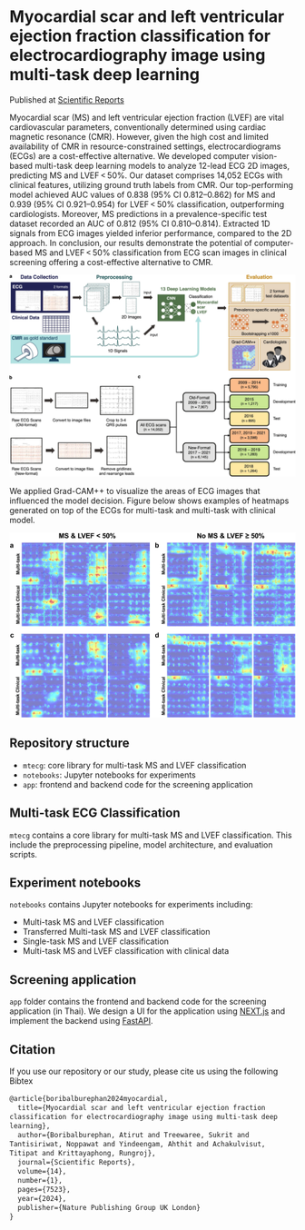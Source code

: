 # Myocardial scar and left ventricular ejection fraction classification for electrocardiography image using multi-task deep learning

Published at [Scientific Reports](https://www.nature.com/articles/s41598-024-58131-6)

Myocardial scar (MS) and left ventricular ejection fraction (LVEF) are vital cardiovascular parameters, conventionally determined using cardiac magnetic resonance (CMR). However, given the high cost and limited availability of CMR in resource-constrained settings, electrocardiograms (ECGs) are a cost-effective alternative. We developed computer vision-based multi-task deep learning models to analyze 12-lead ECG 2D images, predicting MS and LVEF < 50%. Our dataset comprises 14,052 ECGs with clinical features, utilizing ground truth labels from CMR. Our top-performing model achieved AUC values of 0.838 (95% CI 0.812–0.862) for MS and 0.939 (95% CI 0.921–0.954) for LVEF < 50% classification, outperforming cardiologists. Moreover, MS predictions in a prevalence-specific test dataset recorded an AUC of 0.812 (95% CI 0.810–0.814). Extracted 1D signals from ECG images yielded inferior performance, compared to the 2D approach. In conclusion, our results demonstrate the potential of computer-based MS and LVEF < 50% classification from ECG scan images in clinical screening offering a cost-effective alternative to CMR.

<img src="images/workflow.png"  width="700">

We applied Grad-CAM++ to visualize the areas of ECG images that influenced the model decision. Figure below shows examples of heatmaps generated on top of the ECGs for multi-task and multi-task with clinical model.

<img src="images/gradcam.png"  width="700">

## Repository structure

- `mtecg`: core library for multi-task MS and LVEF classification
- `notebooks`: Jupyter notebooks for experiments
- `app`: frontend and backend code for the screening application

## Multi-task ECG Classification

`mtecg` contains a core library for multi-task MS and LVEF classification. This include the preprocessing pipeline,
model architecture, and evaluation scripts.

## Experiment notebooks

`notebooks` contains Jupyter notebooks for experiments including:

- Multi-task MS and LVEF classification
- Transferred Multi-task MS and LVEF classification
- Single-task MS and LVEF classification
- Multi-task MS and LVEF classification with clinical data

## Screening application

`app` folder contains the frontend and backend code for the screening application (in Thai).
We design a UI for the application using [NEXT.js](https://nextjs.org/) and implement the backend
using [FastAPI](https://fastapi.tiangolo.com/).


## Citation

If you use our repository or our study, please cite us using the following Bibtex

```
@article{boribalburephan2024myocardial,
  title={Myocardial scar and left ventricular ejection fraction classification for electrocardiography image using multi-task deep learning},
  author={Boribalburephan, Atirut and Treewaree, Sukrit and Tantisiriwat, Noppawat and Yindeengam, Ahthit and Achakulvisut, Titipat and Krittayaphong, Rungroj},
  journal={Scientific Reports},
  volume={14},
  number={1},
  pages={7523},
  year={2024},
  publisher={Nature Publishing Group UK London}
}
```